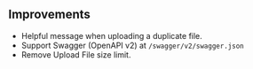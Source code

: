## Improvements

* Helpful message when uploading a duplicate file.
* Support Swagger (OpenAPI v2) at `/swagger/v2/swagger.json`
* Remove Upload File size limit.

